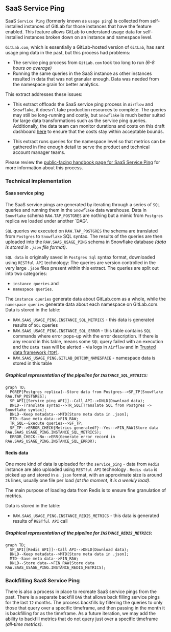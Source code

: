 ## SaaS Service Ping

SaaS `Service Ping` (formerly known as `usage ping`) is collected from self-installed instances of GitLab for those instances that have the feature enabled. This feature allows GitLab to understand usage data for self-installed instances broken down on an instance and namespace level.

`GitLab.com`, which is essentially a GitLab-hosted version of `GitLab`, has sent usage ping data in the past, but this process had problems:
* The service ping process from `GitLab.com` took too long to run _(6-8 hours on average)_
* Running the same queries in the SaaS instance as other instances resulted in data that was not granular enough. Data was needed from the namespace grain for better analytics.

This extract addresses these issues:  

* This extract offloads the SaaS service ping process in `Airflow` and `Snowflake`, it doesn't take production resources to complete.  The queries may still be long-running and costly, but `Snowflake` is much better suited for large data transformations such as the service ping queries.  Additionally, the data team can monitor durations and costs on this draft dashboard [here](https://app.periscopedata.com/app/gitlab/839683/SaaS-Usage-Ping-Monitoring) to ensure that the costs stay within acceptable bounds. 

* This extract runs queries for the namespace level so that metrics can be gathered in fine enough detail to serve the product and technical account manager teams.

Please review the [public-facing handbook page for SaaS Service Ping](https://about.gitlab.com/handbook/business-technology/data-team/data-catalog/saas-service-ping-automation/) for more information about this process.

### Technical Implementation

#### Saas service ping
The SaaS service pings are generated by iterating through a series of `SQL` queries and running them in the `Snowflake` data warehouse. 
Data in `Snowflake` schema `RAW.TAP_POSTGRES` are nothing but a mimic from `Postgres` replica we loaded under another `DAG'.


`SQL` queries we executed on `RAW.TAP_POSTGRES` the schema are translated from `Postgres` to `Snowflake` SQL syntax.
The results of the queries are then uploaded into the `RAW.SAAS_USAGE_PING` schema in Snowflake database _(data is stored in `.json` file format)_.  

`SQL data` is originally saved in `Postgres Sql` syntax format, downloaded using `RESTful API` technology: The queries are version controlled in the very large `.json` files present within this extract. The queries are split out into two categories: 
- `instance queries` and 
- `namespace queries`. 
    
The `instance queries` generate data about GitLab.com as a whole, while the `namespace queries` generate data about each namespace on GitLab.com.
Data is stored in the table: 
- `RAW.SAAS_USAGE_PING.INSTANCE_SQL_METRICS` - this data is generated results of `SQL` queries
- `RAW.SAAS_USAGE_PING.INSTANCE_SQL_ERROR` - this table contains `SQL` commands where error pops-up with the error description. If there is any record in this table, means some `SQL` query failed with an execution and the `Data team` will be alerted - via logs in `Airflow` and in [Trusted data framework (`TDF`)](https://about.gitlab.com/handbook/business-technology/data-team/platform/#tdf). 
- `RAW.SAAS_USAGE_PING.GITLAB_DOTCOM_NAMESPACE` - namespace data is stored in this table 

##### Graphical representation of the pipeline for `INSTANCE_SQL_METRICS`:
```mermaid
graph TD;
  PGREP[Postgres replica]--Store data from Postgres-->SF_TP[Snowflake RAW.TAP_POSTGRES];
  SP_API[[Service ping API]]--Call API-->DNLD(Download data);
  DNLD--Translate syntax-->TR_SQL[Translate SQL from Postgres -> Snowflake syntax];
  DNLD--Keep metadata-->MTD[Store meta data in .json];
  MTD--Save meta data-->FIN_RAW;
  TR_SQL--Execute queries-->SF_TP;
  SF_TP-->ERROR_CHECK{Metrics generated?}--Yes-->FIN_RAW(Store data RAW.SAAS_USAGE_PING.INSTANCE_SQL_METRICS);
  ERROR_CHECK--No-->ERR(Generate error record in RAW.SAAS_USAGE_PING.INSTANCE_SQL_ERROR);
```

#### Redis data

One more kind of data is uploaded for the `service_ping` - data from `Redis` instance are also uploaded using `RESTful API` technology . 
`Redis data` is picked up and stored in a `.json` format, with an approximate size is around `2k` lines, usually one file per load _(at the moment, it is a weekly load)_.

The main purpose of loading data from Redis is to ensure fine granulation of metrics.

Data is stored in the table:
- `RAW.SAAS_USAGE_PING.INSTANCE_REDIS_METRICS` - this data is generated results of `RESTful API` call

##### Graphical representation of the pipeline for `INSTANCE_REDIS_METRICS`:
```mermaid
graph TD;
  SP_API[[Redis API]]--Call API-->DNLD(Download data);
  DNLD--Keep metadata-->MTD[Store meta data in .json];
  MTD--Save meta data-->FIN_RAW;
  DNLD--Store data-->FIN_RAW(Store data RAW.SAAS_USAGE_PING.INSTANCE_REDIS_METRICS);
```
        
### Backfilling SaaS Service Ping

There is also a process in place to recreate SaaS service pings from the past.
There is a separate backfill `DAG` that allows back filling service pings for the last `12` months.
The process backfills by filtering the queries to only those that query over a specific timeframe, and then passing in the month it is backfilling for as the timeframe.
As a future iteration, we may add the ability to backfill metrics that do not query just over a specific timeframe _(all-time metrics)_.
